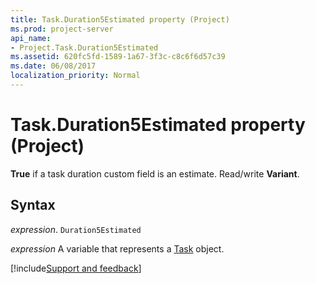 ```yaml
---
title: Task.Duration5Estimated property (Project)
ms.prod: project-server
api_name:
- Project.Task.Duration5Estimated
ms.assetid: 620fc5fd-1589-1a67-3f3c-c8c6f6d57c39
ms.date: 06/08/2017
localization_priority: Normal
---
```



# Task.Duration5Estimated property (Project)

 **True** if a task duration custom field is an estimate. Read/write **Variant**.


## Syntax

_expression_. `Duration5Estimated`

_expression_ A variable that represents a [Task](./Project.Task.md) object.

[!include[Support and feedback](~/includes/feedback-boilerplate.md)]